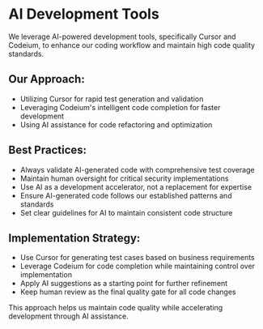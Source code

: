 # AI Development Tools

We leverage AI-powered development tools, specifically Cursor and Codeium, to enhance our coding workflow and maintain high code quality standards.

## Our Approach:

- Utilizing Cursor for rapid test generation and validation
- Leveraging Codeium's intelligent code completion for faster development
- Using AI assistance for code refactoring and optimization

## Best Practices:

- Always validate AI-generated code with comprehensive test coverage
- Maintain human oversight for critical security implementations
- Use AI as a development accelerator, not a replacement for expertise
- Ensure AI-generated code follows our established patterns and standards
- Set clear guidelines for AI to maintain consistent code structure

## Implementation Strategy:

- Use Cursor for generating test cases based on business requirements
- Leverage Codeium for code completion while maintaining control over implementation
- Apply AI suggestions as a starting point for further refinement
- Keep human review as the final quality gate for all code changes

This approach helps us maintain code quality while accelerating development through AI assistance.
